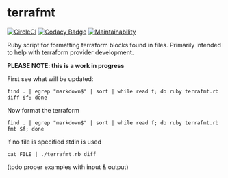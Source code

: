 terrafmt
==================

[![CircleCI](https://circleci.com/gh/katbyte/terrafmt/tree/master.svg?style=svg)](https://circleci.com/gh/katbyte/terrafmt/tree/master)
[![Codacy Badge](https://api.codacy.com/project/badge/Grade/e80a8023626d4ecfa551cc75f88ae89f)](https://www.codacy.com/app/katbyte/terrafmt?utm_source=github.com&amp;utm_medium=referral&amp;utm_content=katbyte/terrafmt&amp;utm_campaign=Badge_Grade)
[![Maintainability](https://api.codeclimate.com/v1/badges/aaade40b149e1be650a8/maintainability)](https://codeclimate.com/github/katbyte/terrafmt/maintainability)

Ruby script for formatting terraform blocks found in files. Primarily intended to help with terraform provider development.

**PLEASE NOTE: this is a work in progress** 

First see what will be updated:
```shell
find . | egrep "markdown$" | sort | while read f; do ruby terrafmt.rb diff $f; done
``` 

Now format the terraform
```shell
find . | egrep "markdown$" | sort | while read f; do ruby terrafmt.rb fmt $f; done
``` 

if no file is specified stdin is used

```shell
cat FILE | ./terrafmt.rb diff
```

(todo proper examples with input & output)